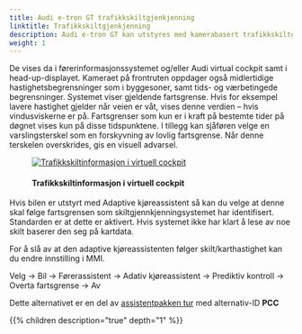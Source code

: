```yaml
---
title: Audi e-tron GT trafikkskiltgjenkjenning 
linktitle: Trafikkskiltgjenkjenning
description: Audi e-tron GT kan utstyres med kamerabasert trafikkskiltgjenkjenning. Kamerabasert trafikkskiltgjenkjenning oppdager trafikkskilt som fartsgrenseskilt (inkludert digitale skilt), ingen passeringssoner, adgangsbegrensningsskilt og andre hjelpeskilt, og den viser dem til sjåføren i grafisk form.
weight: 1
---
```

<!-- markdownlint-disable MD033 -->
De vises da i førerinformasjonssystemet og/eller Audi virtual cockpit samt i head-up-displayet. Kameraet på frontruten oppdager også midlertidige hastighetsbegrensninger som i byggesoner, samt tids- og værbetingede begrensninger. Systemet viser gjeldende fartsgrense. Hvis for eksempel lavere hastighet gjelder når veien er våt, vises denne verdien – hvis vindusviskerne er på. Fartsgrenser som kun er i kraft på bestemte tider på døgnet vises kun på disse tidspunktene. I tillegg kan sjåføren velge en varslingsterskel som en forskyvning av lovlig fartsgrense. Når denne terskelen overskrides, gis en visuell advarsel.

<figure>
    <a href="https://media.electrichasgoneaudi.net/multimedia/models/e-tron-gt/technology/drivingassistance/trafficsignrecognition/virtualcockpit.jpg">
        <img src="https://media.electrichasgoneaudi.net/multimedia/models/e-tron-gt/technology/drivingassistance/trafficsignrecognition/virtualcockpits.jpg"
        alt="Trafikkskiltinformasjon i virtuell cockpit" title="Trafikkskiltinformasjon i virtuell cockpit">
    </a>
    <figcaption><h4>Trafikkskiltinformasjon i virtuell cockpit</h4></figcaption>
</figure>

Hvis bilen er utstyrt med Adaptive kjøreassistent så kan du velge at denne skal følge fartsgrensen som skiltgjennkjenningsystemet har identifisert. Standarden er at dette er aktivert. Hvis systemet ikke har klart å lese av noe skilt baserer den seg på kartdata. 

For å slå av at den adaptive kjøreassistenten følger skilt/karthastighet kan du endre innstilling i MMI.

Velg -> Bil -> Førerassistent -> Adativ kjøreassistent -> Prediktiv kontroll -> Overta fartsgrense -> Av

Dette alternativet er en del av [assistentpakken tur](../../../optionguide/list/#assistentsystemer) med alternativ-ID **PCC**

{{% children description="true" depth="1" %}}
